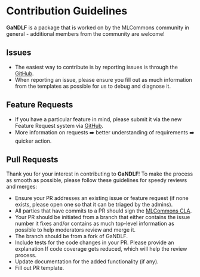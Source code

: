 # Contribution Guidelines

**GaNDLF** is a package that is worked on by the MLCommons community in general - additional members from the community are welcome!

## Issues

- The easiest way to contribute is by reporting issues is through the [GitHub](https://github.com/mlcommons/GaNDLF/issues/new?assignees=&labels=&template=---bug-report.md&title=). 
- When reporting an issue, please ensure you fill out as much information from the templates as possible for us to debug and diagnose it.

## Feature Requests

- If you have a particular feature in mind, please submit it via the new Feature Request system via [GitHub](https://github.com/mlcommons/GaNDLF/issues/new?assignees=&labels=&template=---feature-request.md&title=). 
- More information on requests ➡️ better understanding of requirements ➡️ quicker action.

## Pull Requests

Thank you for your interest in contributing to **GaNDLF**! To make the process as smooth as possible, please follow these guidelines for speedy reviews and merges:

- Ensure your PR addresses an existing issue or feature request (if none exists, please open one so that it can be triaged by the admins).
- All parties that have commits to a PR should sign the [MLCommons CLA](https://mlcommons.org/en/get-involved/#:~:text=Sign%20or%20Get%20Authorized%20on%20the%20CLA).
- Your PR should be initiated from a branch that either contains the issue number it fixes and/or contains as much top-level information as possible to help moderators review and merge it.
- The branch should be from a fork of GaNDLF.
- Include tests for the code changes in your PR. Please provide an explanation If code coverage gets reduced, which will help the review process.
- Update documentation for the added functionality (if any).
- Fill out PR template.
